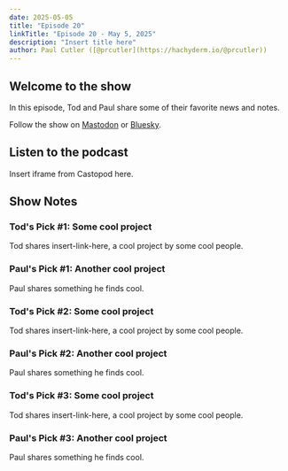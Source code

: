 ```yaml
---
date: 2025-05-05
title: "Episode 20"
linkTitle: "Episode 20 - May 5, 2025"
description: "Insert title here"
author: Paul Cutler ([@prcutler](https://hachyderm.io/@prcutler))
---
```


## Welcome to the show

In this episode, Tod and Paul share some of their favorite news and notes.

Follow the show on [Mastodon](https://www.circuitpythonshow.com/@thebootloader/follow) or [Bluesky](https://bsky.app/profile/thebootloader.net).

## Listen to the podcast

Insert iframe from Castopod here.

## Show Notes

### Tod's Pick #1: Some cool project
Tod shares insert-link-here, a cool project by some cool people.

### Paul's Pick #1: Another cool project
Paul shares something he finds cool.

### Tod's Pick #2: Some cool project
Tod shares insert-link-here, a cool project by some cool people.

### Paul's Pick #2: Another cool project
Paul shares something he finds cool.

### Tod's Pick #3: Some cool project
Tod shares insert-link-here, a cool project by some cool people.

### Paul's Pick #3: Another cool project
Paul shares something he finds cool.
